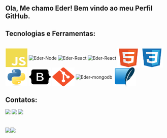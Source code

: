 ## Ola, Me chamo Eder! Bem vindo ao meu Perfil GitHub.

## Tecnologias e Ferramentas:
<div style="display: inline_block"><br>
  <img align="center" alt="Eder-Js" height="60" width="70" src="https://raw.githubusercontent.com/devicons/devicon/master/icons/javascript/javascript-plain.svg">
  <img align="center" alt="Eder-Node" height="60" width="70" src="https://cdn.jsdelivr.net/gh/devicons/devicon/icons/nodejs/nodejs-plain-wordmark.svg">
  <img align="center" alt="Eder-React" height="60" width="70"<img src="https://cdn.jsdelivr.net/gh/devicons/devicon/icons/react/react-original-wordmark.svg">
  <img align="center" alt="Eder-React" height="60" width="70"<img src="https://cdn.jsdelivr.net/gh/devicons/devicon/icons/typescript/typescript-original.svg" />
  <img align="center" alt="Eder-HTML" height="60" width="70" src="https://raw.githubusercontent.com/devicons/devicon/master/icons/html5/html5-original.svg">
  <img align="center" alt="Eder-CSS" height="60" width="70" src="https://raw.githubusercontent.com/devicons/devicon/master/icons/css3/css3-original.svg">
  <img align="center" alt="Eder-Python" height="60" width="70" src="https://raw.githubusercontent.com/devicons/devicon/master/icons/python/python-original.svg">
  <img align="center" alt="Eder-boostrap" height="60" width="70" src="https://raw.githubusercontent.com/devicons/devicon/master/icons/bootstrap/bootstrap-plain.svg">
  <img align="center" alt="Eder-git" height="60" width="70" src="https://raw.githubusercontent.com/devicons/devicon/master/icons/git/git-plain.svg">
  <img align="center" alt="Eder-mongodb" height="60" width="70" src="https://cdn.jsdelivr.net/gh/devicons/devicon/icons/mongodb/mongodb-original-wordmark.svg" />
  <img align="center" alt="Eder-sqlite" height="60" width="70" src="https://raw.githubusercontent.com/devicons/devicon/master/icons/sqlite/sqlite-original.svg">
 
    

## Contatos:
<div>
<a href="https://www.linkedin.com/in/ederrassis" target="_blank"><img src="https://img.shields.io/badge/-LinkedIn-%230077B5?style=for-the-badge&logo=linkedin&logoColor=white" target="_blank"></a> <a href="https://instagram.com/ederr_assis" target="_blank"><img src="https://img.shields.io/badge/-Instagram-%23E4405F?style=for-the-badge&logo=instagram&logoColor=white" target="_blank"></a> <a href = "mailto:assis.ederjd@gmail.com"><img src="https://img.shields.io/badge/Gmail-D14836?style=for-the-badge&logo=gmail&logoColor=white" target="_blank"></a>
</div>

#
<div>
<a href="https://github.com/assis1983">
<img height="160em" src="https://github-readme-stats.vercel.app/api/top-langs/?username=assis1983&layout=compact&langs_count=7&theme=highcontrast&include_all_commits"/><img height="160em" src="https://github-readme-stats.vercel.app/api?username=assis1983&show_icons=true&theme=highcontrast&include_all_commits=true&count_private=true"/>
</div>      

 
  
          
          
          
          
          
          
          
          
          
          


